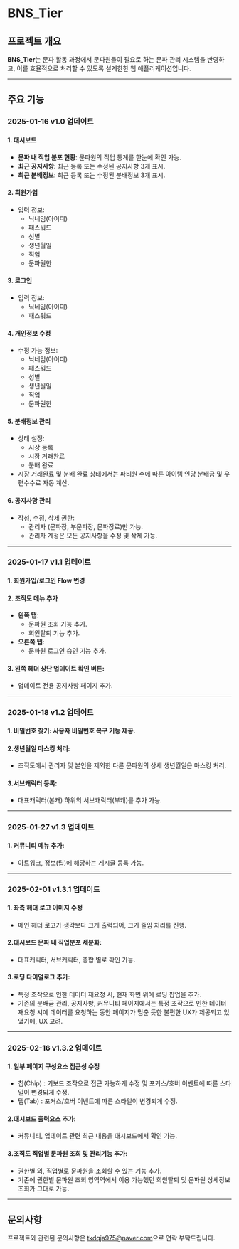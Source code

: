 # BNS_Tier

## 프로젝트 개요

**BNS_Tier**는 문파 활동 과정에서 문파원들이 필요로 하는 문파 관리 시스템을 반영하고, 이를 효율적으로 처리할 수 있도록 설계한한 웹 애플리케이션입니다.

---

## 주요 기능

### 2025-01-16 v1.0 업데이트

#### 1. 대시보드

- **문파 내 직업 분포 현황**: 문파원의 직업 통계를 한눈에 확인 가능.
- **최근 공지사항**: 최근 등록 또는 수정된 공지사항 3개 표시.
- **최근 분배정보**: 최근 등록 또는 수정된 분배정보 3개 표시.

#### 2. 회원가입

- 입력 정보:
  - 닉네임(아이디)
  - 패스워드
  - 성별
  - 생년월일
  - 직업
  - 문파권한

#### 3. 로그인

- 입력 정보:
  - 닉네임(아이디)
  - 패스워드

#### 4. 개인정보 수정

- 수정 가능 정보:
  - 닉네임(아이디)
  - 패스워드
  - 성별
  - 생년월일
  - 직업
  - 문파권한

#### 5. 분배정보 관리

- 상태 설정:
  - 시장 등록
  - 시장 거래완료
  - 분배 완료
- 시장 거래완료 및 분배 완료 상태에서는 파티원 수에 따른 아이템 인당 분배금 및 우편수수료 자동 계산.

#### 6. 공지사항 관리

- 작성, 수정, 삭제 권한:
  - 관리자 (문파장, 부문파장, 문파장로)만 가능.
  - 관리자 계정은 모든 공지사항을 수정 및 삭제 가능.

---

### 2025-01-17 v1.1 업데이트

#### 1. **회원가입/로그인 Flow 변경**

#### 2. **조직도 메뉴 추가**

- **왼쪽 탭**:
  - 문파원 조회 기능 추가.
  - 회원탈퇴 기능 추가.
- **오른쪽 탭**:
  - 문파원 로그인 승인 기능 추가.

#### 3. **왼쪽 헤더 상단 업데이트 확인 버튼**:

- 업데이트 전용 공지사항 페이지 추가.

---

### 2025-01-18 v1.2 업데이트

#### 1. **비밀번호 찾기**: 사용자 비밀번호 복구 기능 제공.

#### 2.**생년월일 마스킹 처리**:

- 조직도에서 관리자 및 본인을 제외한 다른 문파원의 상세 생년월일은 마스킹 처리.

#### 3.**서브캐릭터 등록**:

- 대표캐릭터(본캐) 하위의 서브캐릭터(부캐)를 추가 가능.

---

### 2025-01-27 v1.3 업데이트

#### 1. **커뮤니티 메뉴 추가**:

- 아트워크, 정보(팁)에 해당하는 게시글 등록 가능.

---

### 2025-02-01 v1.3.1 업데이트

#### 1. **좌측 헤더 로고 이미지 수정**

- 메인 헤더 로고가 생각보다 크게 출력되어, 크기 줄임 처리를 진행.

#### 2.**대시보드 문파 내 직업분포 세분화**:

- 대표캐릭터, 서브캐릭터, 총합 별로 확인 가능.

#### 3.**로딩 다이얼로그 추가**:

- 특정 조작으로 인한 데이터 재요청 시, 현재 화면 위에 로딩 팝업을 추가.
- 기존의 분배금 관리, 공지사항, 커뮤니티 페이지에서는 특정 조작으로 인한 데이터 재요청 시에 데이터를 요청하는 동안 페이지가 멈춘 듯한 불편한 UX가 제공되고 있었기에, UX 고려.

---

### 2025-02-16 v1.3.2 업데이트

#### 1. **일부 페이지 구성요소 접근성 수정**

- 칩(Chip) : 키보드 조작으로 접근 가능하게 수정 및 포커스/호버 이벤트에 따른 스타일이 변경되게 수정.
- 탭(Tab) : 포커스/호버 이벤트에 따른 스타일이 변경되게 수정.

#### 2.**대시보드 출력요소 추가**:

- 커뮤니티, 업데이트 관련 최근 내용을 대시보드에서 확인 가능.

#### 3.**조직도 직업별 문파원 조회 및 관리기능 추가**:

- 권한별 외, 직업별로 문파원을 조회할 수 있는 기능 추가.
- 기존에 권한별 문파원 조회 영역역에서 이용 가능했던 회원탈퇴 및 문파원 상세정보 조회가 그대로 가능.

---

## 문의사항

프로젝트와 관련된 문의사항은 [tkdqja975@naver.com](mailto:tkdqja975@naver.com)으로 연락 부탁드립니다.
